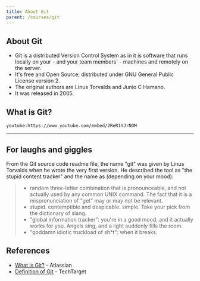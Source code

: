 ```yaml
---
title: About Git
parent: /courses/git
---
```


## About Git

- Git is a distributed Version Control System as in it is software that runs locally on your - and your team members' - machines and remotely on the server.
- It's free and Open Source; distributed under GNU General Public License version 2.
- The original authors are Linus Torvalds and Junio C Hamano.
- It was released in 2005.

## What is Git?

`youtube:https://www.youtube.com/embed/2ReR1YJrNOM`

---

## For laughs and giggles

From the Git source code readme file, the name "git" was given by Linus Torvalds when he wrote the very first version.
He described the tool as "the stupid content tracker" and the name as (depending on your mood):

>   - random three-letter combination that is pronounceable, and not actually used by any common UNIX command.  The fact that it is a mispronunciation of "get" may or may not be relevant.
> - stupid. contemptible and despicable. simple. Take your pick from the dictionary of slang.
> - "global information tracker": you're in a good mood, and it actually works for you. Angels sing, and a light suddenly fills the room.
> - "goddamn idiotic truckload of sh*t": when it breaks.

## References

- [What is Git?](https://www.atlassian.com/git/tutorials/what-is-git) - Atlassian
- [Definition of Git](https://www.techtarget.com/searchitoperations/definition/Git) - TechTarget
